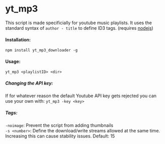 # yt_mp3
This script is made specificially for youtube music playlists.
It uses the standard syntax of `author - title` to define ID3 tags.
(requires [nodejs](https://nodejs.org))

#### Installation:
`npm install yt_mp3_downloader -g`

#### Usage:

```
yt_mp3 <playlistID> <dir>
```

##### Changing the API key:
If for whatever reason the default Youtube API key gets rejected you can use your own with:
`yt_mp3 -key <key>`


##### Tags:<br/>
`-noimage`: Prevent the script from adding thumbnails<br/>
`-s <number>`: Define the download/write streams allowed at the same time. Increasing this can cause stability issues. Default: 15